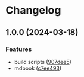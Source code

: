 # Changelog

## 1.0.0 (2024-03-18)


### Features

* build scripts ([907dee5](https://github.com/sevki/okLinux/commit/907dee5896add321392dc75b5435620df5883536))
* mdbook ([c7ee493](https://github.com/sevki/okLinux/commit/c7ee493f919d701c394d1a6460302dda86d7a46b))
